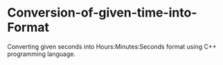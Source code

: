 # Conversion-of-given-time-into-Format
Converting given seconds into Hours:Minutes:Seconds format using C++ programming language.
